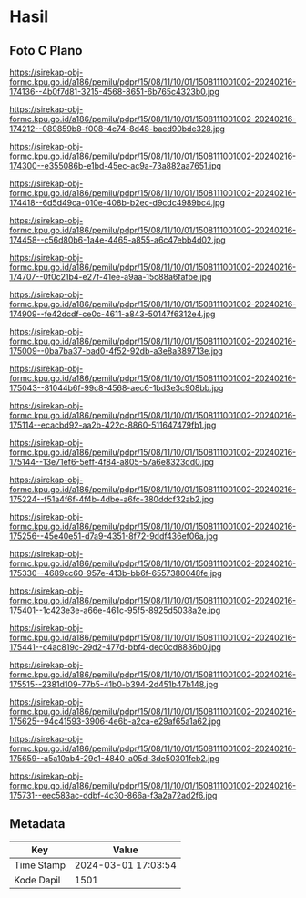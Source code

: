 # Hasil

## Foto C Plano

https://sirekap-obj-formc.kpu.go.id/a186/pemilu/pdpr/15/08/11/10/01/1508111001002-20240216-174136--4b0f7d81-3215-4568-8651-6b765c4323b0.jpg

https://sirekap-obj-formc.kpu.go.id/a186/pemilu/pdpr/15/08/11/10/01/1508111001002-20240216-174212--089859b8-f008-4c74-8d48-baed90bde328.jpg

https://sirekap-obj-formc.kpu.go.id/a186/pemilu/pdpr/15/08/11/10/01/1508111001002-20240216-174300--e355086b-e1bd-45ec-ac9a-73a882aa7651.jpg

https://sirekap-obj-formc.kpu.go.id/a186/pemilu/pdpr/15/08/11/10/01/1508111001002-20240216-174418--6d5d49ca-010e-408b-b2ec-d9cdc4989bc4.jpg

https://sirekap-obj-formc.kpu.go.id/a186/pemilu/pdpr/15/08/11/10/01/1508111001002-20240216-174458--c56d80b6-1a4e-4465-a855-a6c47ebb4d02.jpg

https://sirekap-obj-formc.kpu.go.id/a186/pemilu/pdpr/15/08/11/10/01/1508111001002-20240216-174707--0f0c21b4-e27f-41ee-a9aa-15c88a6fafbe.jpg

https://sirekap-obj-formc.kpu.go.id/a186/pemilu/pdpr/15/08/11/10/01/1508111001002-20240216-174909--fe42dcdf-ce0c-4611-a843-50147f6312e4.jpg

https://sirekap-obj-formc.kpu.go.id/a186/pemilu/pdpr/15/08/11/10/01/1508111001002-20240216-175009--0ba7ba37-bad0-4f52-92db-a3e8a389713e.jpg

https://sirekap-obj-formc.kpu.go.id/a186/pemilu/pdpr/15/08/11/10/01/1508111001002-20240216-175043--81044b6f-99c8-4568-aec6-1bd3e3c908bb.jpg

https://sirekap-obj-formc.kpu.go.id/a186/pemilu/pdpr/15/08/11/10/01/1508111001002-20240216-175114--ecacbd92-aa2b-422c-8860-511647479fb1.jpg

https://sirekap-obj-formc.kpu.go.id/a186/pemilu/pdpr/15/08/11/10/01/1508111001002-20240216-175144--13e71ef6-5eff-4f84-a805-57a6e8323dd0.jpg

https://sirekap-obj-formc.kpu.go.id/a186/pemilu/pdpr/15/08/11/10/01/1508111001002-20240216-175224--f51a4f6f-4f4b-4dbe-a6fc-380ddcf32ab2.jpg

https://sirekap-obj-formc.kpu.go.id/a186/pemilu/pdpr/15/08/11/10/01/1508111001002-20240216-175256--45e40e51-d7a9-4351-8f72-9ddf436ef06a.jpg

https://sirekap-obj-formc.kpu.go.id/a186/pemilu/pdpr/15/08/11/10/01/1508111001002-20240216-175330--4689cc60-957e-413b-bb6f-6557380048fe.jpg

https://sirekap-obj-formc.kpu.go.id/a186/pemilu/pdpr/15/08/11/10/01/1508111001002-20240216-175401--1c423e3e-a66e-461c-95f5-8925d5038a2e.jpg

https://sirekap-obj-formc.kpu.go.id/a186/pemilu/pdpr/15/08/11/10/01/1508111001002-20240216-175441--c4ac819c-29d2-477d-bbf4-dec0cd8836b0.jpg

https://sirekap-obj-formc.kpu.go.id/a186/pemilu/pdpr/15/08/11/10/01/1508111001002-20240216-175515--2381d109-77b5-41b0-b394-2d451b47b148.jpg

https://sirekap-obj-formc.kpu.go.id/a186/pemilu/pdpr/15/08/11/10/01/1508111001002-20240216-175625--94c41593-3906-4e6b-a2ca-e29af65a1a62.jpg

https://sirekap-obj-formc.kpu.go.id/a186/pemilu/pdpr/15/08/11/10/01/1508111001002-20240216-175659--a5a10ab4-29c1-4840-a05d-3de50301feb2.jpg

https://sirekap-obj-formc.kpu.go.id/a186/pemilu/pdpr/15/08/11/10/01/1508111001002-20240216-175731--eec583ac-ddbf-4c30-866a-f3a2a72ad2f6.jpg


## Metadata

| Key        | Value               |
| ---------- | ------------------- |
| Time Stamp | 2024-03-01 17:03:54 |
| Kode Dapil | 1501                |



